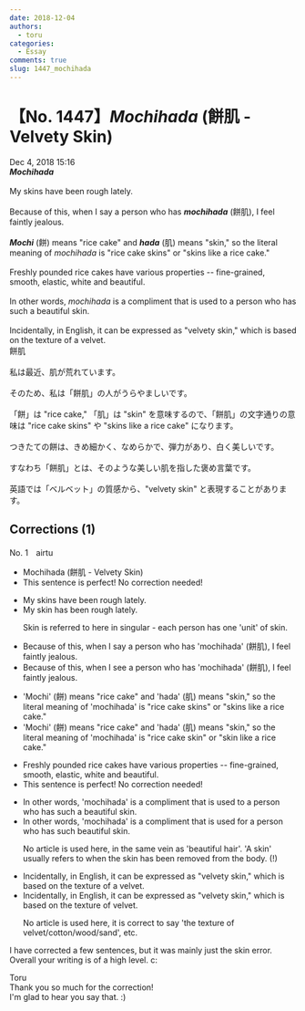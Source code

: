 ```yaml
---
date: 2018-12-04
authors:
  - toru
categories:
  - Essay
comments: true
slug: 1447_mochihada
---
```


# 【No. 1447】<strong><em>Mochihada</strong></em> (餅肌 - Velvety Skin)
<div class="date">Dec 4, 2018 15:16</div>
<div id="post"><div id="body_show_ori">
<strong><em>Mochihada</strong></em><br/><br/>My skins have been rough lately.<br/><br/>Because of this, when I say a person who has <strong><em>mochihada</em></strong> (餅肌), I feel faintly jealous.<br/><br/><strong><em>Mochi</em></strong> (餅) means "rice cake" and <strong><em>hada</em></strong> (肌) means "skin," so the literal meaning of <em>mochihada</em> is "rice cake skins" or "skins like a rice cake."<br/><br/>Freshly pounded rice cakes have various properties -- fine-grained, smooth, elastic, white and beautiful.<br/><br/>In other words, <em>mochihada</em> is a compliment that is used to a person who has such a beautiful skin.<br/><br/>Incidentally, in English, it can be expressed as "velvety skin," which is based on the texture of a velvet.
</div></div>

<!-- more -->

<div id="post_ja"><div id="body_show_mo">
餅肌<br/><br/>私は最近、肌が荒れています。<br/><br/>そのため、私は「餅肌」の人がうらやましいです。<br/><br/>「餅」は "rice cake," 「肌」は "skin" を意味するので、「餅肌」の文字通りの意味は "rice cake skins" や "skins like a rice cake" になります。<br/><br/>つきたての餅は、きめ細かく、なめらかで、弾力があり、白く美しいです。<br/><br/>すなわち「餅肌」とは、そのような美しい肌を指した褒め言葉です。<br/><br/>英語では「ベルベット」の質感から、"velvety skin" と表現することがあります。
</div></div>

## Corrections (1)
<div id="block"><div class="first_name"> No. 1　<span class="just_name">airtu</span></div><div id="block2">
<ul class="correction_field">
<li class="incorrect">Mochihada (餅肌 - Velvety Skin)</li>
<li class="corrected perfect">This sentence is perfect! No correction needed!</li>
</ul>
<ul class="correction_field">
<li class="incorrect">My skins have been rough lately.</li>
<li class="corrected correct">
My skin <span class="f_blue">has</span> been rough lately.
<p class="correction_comment">Skin is referred to here in singular - each person has one 'unit' of skin.</p>
</li>
</ul>
<ul class="correction_field">
<li class="incorrect">Because of this, when I say a person who has 'mochihada' (餅肌), I feel faintly jealous.</li>
<li class="corrected correct">
Because of this, when I <span class="f_blue">see</span> a person who has 'mochihada' (餅肌), I feel faintly jealous.
</li>
</ul>
<ul class="correction_field">
<li class="incorrect">'Mochi' (餅) means "rice cake" and 'hada' (肌) means "skin," so the literal meaning of 'mochihada' is "rice cake skins" or "skins like a rice cake."</li>
<li class="corrected correct">
'Mochi' (餅) means "rice cake" and 'hada' (肌) means "skin," so the literal meaning of 'mochihada' is "rice cake skin" or "skin like a rice cake."
</li>
</ul>
<ul class="correction_field">
<li class="incorrect">Freshly pounded rice cakes have various properties -- fine-grained, smooth, elastic, white and beautiful.</li>
<li class="corrected perfect">This sentence is perfect! No correction needed!</li>
</ul>
<ul class="correction_field">
<li class="incorrect">In other words, 'mochihada' is a compliment that is used to a person who has such a beautiful skin.</li>
<li class="corrected correct">
In other words, 'mochihada' is a compliment that is used <span class="f_blue">for</span> a person who has such beautiful skin.
<p class="correction_comment">No article is used here, in the same vein as 'beautiful hair'. 'A skin' usually refers to when the skin has been removed from the body. (!)</p>
</li>
</ul>
<ul class="correction_field">
<li class="incorrect">Incidentally, in English, it can be expressed as "velvety skin," which is based on the texture of a velvet.</li>
<li class="corrected correct">
Incidentally, in English, it can be expressed as "velvety skin," which is based on the texture of velvet.
<p class="correction_comment">No article is used here, it is correct to say 'the texture of velvet/cotton/wood/sand', etc.</p>
</li>
</ul>
<p class="comment_small">
 I have corrected a few sentences, but it was mainly just the skin error. Overall your writing is of a high level. c:
</p>

</div><div class="name"><span class="just_name">Toru</span><br>
Thank you so much for the correction!<br/>I'm glad to hear you say that. :)
</div>
</div>
